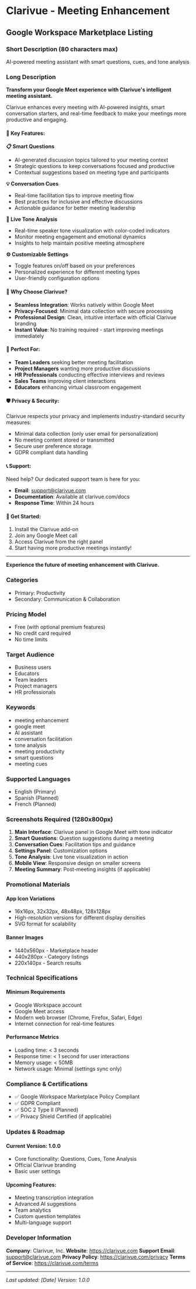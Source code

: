 # Clarivue - Meeting Enhancement
## Google Workspace Marketplace Listing

### Short Description (80 characters max)
AI-powered meeting assistant with smart questions, cues, and tone analysis

### Long Description

**Transform your Google Meet experience with Clarivue's intelligent meeting assistant.**

Clarivue enhances every meeting with AI-powered insights, smart conversation starters, and real-time feedback to make your meetings more productive and engaging.

#### 🎯 **Key Features:**

**📋 Smart Questions**
- AI-generated discussion topics tailored to your meeting context
- Strategic questions to keep conversations focused and productive
- Contextual suggestions based on meeting type and participants

**💡 Conversation Cues**
- Real-time facilitation tips to improve meeting flow
- Best practices for inclusive and effective discussions
- Actionable guidance for better meeting leadership

**🎤 Live Tone Analysis**
- Real-time speaker tone visualization with color-coded indicators
- Monitor meeting engagement and emotional dynamics
- Insights to help maintain positive meeting atmosphere

**⚙️ Customizable Settings**
- Toggle features on/off based on your preferences
- Personalized experience for different meeting types
- User-friendly configuration options

#### 🚀 **Why Choose Clarivue?**

- **Seamless Integration**: Works natively within Google Meet
- **Privacy-Focused**: Minimal data collection with secure processing
- **Professional Design**: Clean, intuitive interface with official Clarivue branding
- **Instant Value**: No training required - start improving meetings immediately

#### 👥 **Perfect For:**

- **Team Leaders** seeking better meeting facilitation
- **Project Managers** wanting more productive discussions
- **HR Professionals** conducting effective interviews and reviews
- **Sales Teams** improving client interactions
- **Educators** enhancing virtual classroom engagement

#### 🛡️ **Privacy & Security:**

Clarivue respects your privacy and implements industry-standard security measures:
- Minimal data collection (only user email for personalization)
- No meeting content stored or transmitted
- Secure user preference storage
- GDPR compliant data handling

#### 📞 **Support:**

Need help? Our dedicated support team is here for you:
- **Email**: support@clarivue.com
- **Documentation**: Available at clarivue.com/docs
- **Response Time**: Within 24 hours

#### 🎉 **Get Started:**

1. Install the Clarivue add-on
2. Join any Google Meet call
3. Access Clarivue from the right panel
4. Start having more productive meetings instantly!

---

**Experience the future of meeting enhancement with Clarivue.**

### Categories
- Primary: Productivity
- Secondary: Communication & Collaboration

### Pricing Model
- Free (with optional premium features)
- No credit card required
- No time limits

### Target Audience
- Business users
- Educators
- Team leaders
- Project managers
- HR professionals

### Keywords
- meeting enhancement
- google meet
- AI assistant
- conversation facilitation
- tone analysis
- meeting productivity
- smart questions
- meeting cues

### Supported Languages
- English (Primary)
- Spanish (Planned)
- French (Planned)

### Screenshots Required (1280x800px)

1. **Main Interface**: Clarivue panel in Google Meet with tone indicator
2. **Smart Questions**: Question suggestions during a meeting
3. **Conversation Cues**: Facilitation tips and guidance
4. **Settings Panel**: Customization options
5. **Tone Analysis**: Live tone visualization in action
6. **Mobile View**: Responsive design on smaller screens
7. **Meeting Summary**: Post-meeting insights (if applicable)

### Promotional Materials

#### App Icon Variations
- 16x16px, 32x32px, 48x48px, 128x128px
- High-resolution versions for different display densities
- SVG format for scalability

#### Banner Images
- 1440x560px - Marketplace header
- 440x280px - Category listings
- 220x140px - Search results

### Technical Specifications

#### Minimum Requirements
- Google Workspace account
- Google Meet access
- Modern web browser (Chrome, Firefox, Safari, Edge)
- Internet connection for real-time features

#### Performance Metrics
- Loading time: < 3 seconds
- Response time: < 1 second for user interactions
- Memory usage: < 50MB
- Network usage: Minimal (settings sync only)

### Compliance & Certifications

- ✅ Google Workspace Marketplace Policy Compliant
- ✅ GDPR Compliant
- ✅ SOC 2 Type II (Planned)
- ✅ Privacy Shield Certified (if applicable)

### Updates & Roadmap

#### Current Version: 1.0.0
- Core functionality: Questions, Cues, Tone Analysis
- Official Clarivue branding
- Basic user settings

#### Upcoming Features:
- Meeting transcription integration
- Advanced AI suggestions
- Team analytics
- Custom question templates
- Multi-language support

### Developer Information

**Company**: Clarivue, Inc.
**Website**: https://clarivue.com
**Support Email**: support@clarivue.com
**Privacy Policy**: https://clarivue.com/privacy
**Terms of Service**: https://clarivue.com/terms

---

*Last updated: [Date]*
*Version: 1.0.0* 